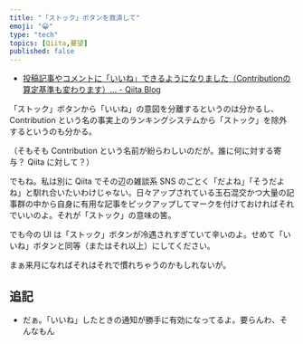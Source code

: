 ```yaml
---
title: "「ストック」ボタンを救済して"
emoji: "😀"
type: "tech"
topics: [Qiita,要望]
published: false
---
```

- [投稿記事やコメントに「いいね」できるようになりました（Contributionの算定基準も変わります）... - Qiita Blog](http://blog.qiita.com/post/153200849029/qiita-like-button)

「ストック」ボタンから「いいね」の意図を分離するというのは分かるし、Contribution という名の事実上のランキングシステムから「ストック」を除外するというのも分かる。

（そもそも Contribution という名前が紛らわしいのだが。誰に何に対する寄与？ Qiita に対して？）

でもね。私は別に Qiita でその辺の雑談系 SNS のごとく「だよね」「そうだよね」と馴れ合いたいわけじゃない。日々アップされている玉石混交かつ大量の記事群の中から自身に有用な記事をピックアップしてマークを付けておければそれでいいのよ。それが「ストック」の意味の筈。

でも今の UI は「ストック」ボタンが冷遇されすぎていて辛いのよ。せめて「いいね」ボタンと同等（またはそれ以上）にしてください。

まぁ来月になればそれはそれで慣れちゃうのかもしれないが。

## 追記

- だぁ。「いいね」したときの通知が勝手に有効になってるよ。要らんわ、そんなもん

